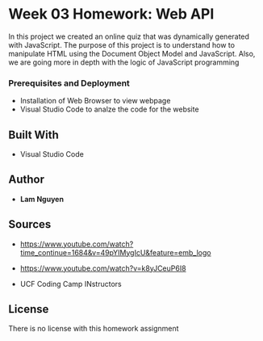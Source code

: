 # Week 03 Homework: Web API

In this project we created an online quiz that was dynamically generated with JavaScript. The purpose of this project is to understand how to manipulate HTML using the Document Object Model and JavaScript. Also, we are going more in depth with the logic of JavaScript programming

### Prerequisites and Deployment

* Installation of Web Browser to view webpage
* Visual Studio Code to analze the code for the website

## Built With

* Visual Studio Code

## Author

* **Lam Nguyen**

## Sources
* https://www.youtube.com/watch?time_continue=1684&v=49pYIMygIcU&feature=emb_logo

* https://www.youtube.com/watch?v=k8yJCeuP6I8 

* UCF Coding Camp INstructors

## License

There is no license with this homework assignment
